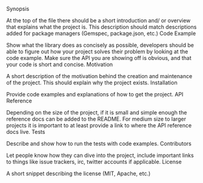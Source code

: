 
Synopsis

At the top of the file there should be a short introduction and/ or overview that explains what the project is. This description should match descriptions added for package managers (Gemspec, package.json, etc.)
Code Example

Show what the library does as concisely as possible, developers should be able to figure out how your project solves their problem by looking at the code example. Make sure the API you are showing off is obvious, and that your code is short and concise.
Motivation

A short description of the motivation behind the creation and maintenance of the project. This should explain why the project exists.
Installation

Provide code examples and explanations of how to get the project.
API Reference

Depending on the size of the project, if it is small and simple enough the reference docs can be added to the README. For medium size to larger projects it is important to at least provide a link to where the API reference docs live.
Tests

Describe and show how to run the tests with code examples.
Contributors

Let people know how they can dive into the project, include important links to things like issue trackers, irc, twitter accounts if applicable.
License

A short snippet describing the license (MIT, Apache, etc.)
